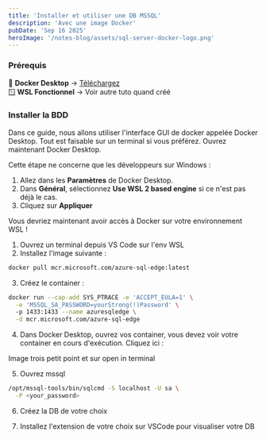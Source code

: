 ```yaml
---
title: 'Installer et utiliser une DB MSSQL'
description: 'Avec une image Docker'
pubDate: 'Sep 16 2025'
heroImage: '/notes-blog/assets/sql-server-docker-logo.png'
---
```


### Prérequis

🐋 **Docker Desktop** -> [Téléchargez](https://www.docker.com/get-started/)  
🪟 **WSL Fonctionnel** -> Voir autre tuto quand créé

### Installer la BDD

Dans ce guide, nous allons utiliser l'interface GUI de docker appelée Docker Desktop.
Tout est faisable sur un terminal si vous préférez. 
Ouvrez maintenant Docker Desktop.

Cette étape ne concerne que les développeurs sur Windows : 

1. Allez dans les **Paramètres** de Docker Desktop.
2. Dans **Général**, sélectionnez **Use WSL 2 based engine** si ce n'est pas déjà le cas.
3. Cliquez sur **Appliquer**

Vous devriez maintenant avoir accès à Docker sur votre environnement WSL !

1. Ouvrez un terminal depuis VS Code sur l'env WSL
2. Installez l'image suivante :

```bash
docker pull mcr.microsoft.com/azure-sql-edge:latest
```

3. Créez le container :

```bash
docker run --cap-add SYS_PTRACE -e 'ACCEPT_EULA=1' \
  -e 'MSSQL_SA_PASSWORD=yourStrong(!)Password' \ 
  -p 1433:1433 --name azuresqledge \
  -d mcr.microsoft.com/azure-sql-edge
```

4. Dans Docker Desktop, ouvrez vos container, vous devez voir votre container en cours d'exécution. Cliquez ici :

Image trois petit point et sur open in terminal

5. Ouvrez mssql

```bash
/opt/mssql-tools/bin/sqlcmd -S localhost -U sa \
  -P <your_password>
```

6. Créez la DB de votre choix

7. Installez l'extension de votre choix sur VSCode pour visualiser votre DB
